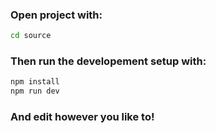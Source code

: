 ### Open project with:
```bash 
cd source
```
### Then run the developement setup with:
```bash
npm install
npm run dev
```
### And edit however you like to!
